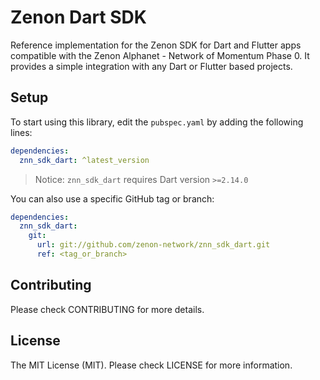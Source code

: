 # Zenon Dart SDK

Reference implementation for the Zenon SDK for Dart and Flutter apps compatible with the Zenon Alphanet - Network of Momentum Phase 0. It provides a simple integration with any Dart or Flutter based projects.

## Setup

To start using this library, edit the `pubspec.yaml` by adding the following lines:

```yaml
dependencies:
  znn_sdk_dart: ^latest_version
```

> Notice: `znn_sdk_dart` requires Dart version `>=2.14.0`

You can also use a specific GitHub tag or branch:

```yaml
dependencies:
  znn_sdk_dart:
    git:
      url: git://github.com/zenon-network/znn_sdk_dart.git
      ref: <tag_or_branch>
```

## Contributing

Please check CONTRIBUTING for more details.

## License

The MIT License (MIT). Please check LICENSE for more information.
